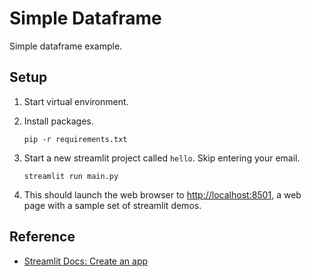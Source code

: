 # Simple Dataframe

Simple dataframe example.

## Setup

1. Start virtual environment.
1. Install packages.

   ```shell
   pip -r requirements.txt
   ```

1. Start a new streamlit project called `hello`. Skip entering your email.

   ```shell
   streamlit run main.py
   ```
   
1. This should launch the web browser to <http://localhost:8501>, a web page with a sample set of streamlit demos.

## Reference

* [Streamlit Docs: Create an app](https://docs.streamlit.io/library/get-started/create-an-app)
